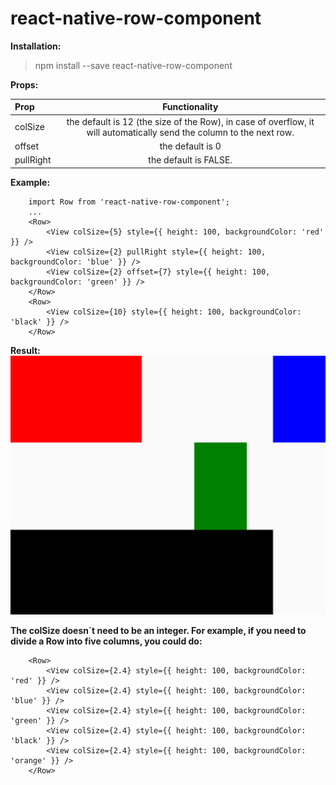 # react-native-row-component

**Installation:**

> npm install --save react-native-row-component

**Props:**

| Prop | Functionality |
| :---         |     :---:      | 
| colSize   | the default is 12 (the size of the Row), in case of overflow, it will automatically send the column to the next row.     |
| offset     | the default is 0       |
| pullRight     | the default is FALSE.       |

**Example:**

```
	import Row from 'react-native-row-component';
	... 
	<Row>
		<View colSize={5} style={{ height: 100, backgroundColor: 'red' }} />
		<View colSize={2} pullRight style={{ height: 100, backgroundColor: 'blue' }} />
		<View colSize={2} offset={7} style={{ height: 100, backgroundColor: 'green' }} />
	</Row>
	<Row>
		<View colSize={10} style={{ height: 100, backgroundColor: 'black' }} />
	</Row>

```


**Result:**
![Result](examples/example1.png)

**The colSize doesn´t need to be an integer. For example, if you need to divide a Row into five columns, you could do:**

```
	<Row>
		<View colSize={2.4} style={{ height: 100, backgroundColor: 'red' }} />
		<View colSize={2.4} style={{ height: 100, backgroundColor: 'blue' }} />
		<View colSize={2.4} style={{ height: 100, backgroundColor: 'green' }} />
		<View colSize={2.4} style={{ height: 100, backgroundColor: 'black' }} />
		<View colSize={2.4} style={{ height: 100, backgroundColor: 'orange' }} />
	</Row>

```
	